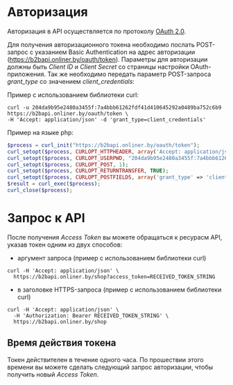 # Авторизация
Авторизация в API осуществляется по протоколу [OAuth 2.0](http://oauth.net/2/).

Для получения авторизационного токена необходимо послать POST-запрос c указанием Basic Authentication на адрес авторизации (https://b2bapi.onliner.by/oauth/token). Параметры для авторизации должны быть _Client ID_ и _Client Secret_ со страницы настройки OAuth-приложения. 
Так же необходимо передать параметр POST-запроса _grant_type_ со значением _client_credentials_:

Пример с использованием библиотеки curl:
```
curl -u 204da9b95e2480a3455f:7a4bbb61262fdf41d410645292a0489ba752c6b9 https://b2bapi.onliner.by/oauth/token \
-H 'Accept: application/json' -d 'grant_type=client_credentials'
```
Пример на языке php:
```php
$process = curl_init("https://b2bapi.onliner.by/oauth/token");
curl_setopt($process, CURLOPT_HTTPHEADER, array('Accept: application/json'));
curl_setopt($process, CURLOPT_USERPWD, "204da9b95e2480a3455f:7a4bbb61262fdf41d410645292a0489ba752c6b9");
curl_setopt($process, CURLOPT_POST, 1);
curl_setopt($process, CURLOPT_RETURNTRANSFER, TRUE);
curl_setopt($process, CURLOPT_POSTFIELDS, array('grant_type' => 'client_credentials'));
$result = curl_exec($process);
curl_close($process);
```
# Запрос к API
После получения _Access Token_ вы можете обращаться к ресурасм API, указав токен одним из двух способов:

- аргумент запроса (пример с использованием библиотеки curl)
```
curl -H 'Accept: application/json' \
  https://b2bapi.onliner.by/shop?access_token=RECEIVED_TOKEN_STRING
```

- в заголовке HTTPS-запроса (пример с использованием библиотеки curl)
```
curl -H 'Accept: application/json' \
  -H 'Authorization: Bearer RECEIVED_TOKEN_STRING' \
  https://b2bapi.onliner.by/shop
```

## Время действия токена
Токен действителен в течение одного часа. По прошествии этого времени вы можете сделать следующий запрос авторизации, чтобы получить новый _Access Token_.
